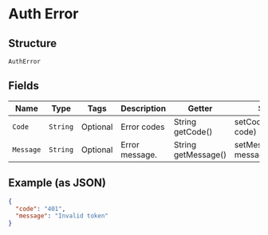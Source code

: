 
# Auth Error

## Structure

`AuthError`

## Fields

| Name | Type | Tags | Description | Getter | Setter |
|  --- | --- | --- | --- | --- | --- |
| `Code` | `String` | Optional | Error codes | String getCode() | setCode(String code) |
| `Message` | `String` | Optional | Error message. | String getMessage() | setMessage(String message) |

## Example (as JSON)

```json
{
  "code": "401",
  "message": "Invalid token"
}
```

